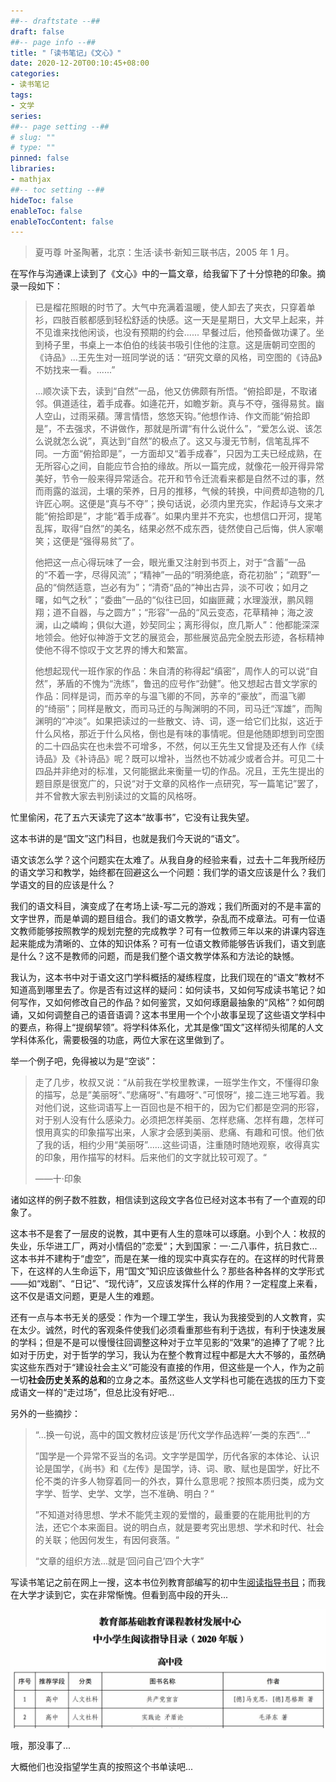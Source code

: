 ```yaml
---
##-- draftstate --##
draft: false
##-- page info --##
title: "「读书笔记」《文心》"
date: 2020-12-20T00:10:45+08:00
categories:
- 读书笔记
tags:
- 文学
series:
##-- page setting --##
# slug: ""
# type: ""
pinned: false
libraries:
- mathjax 
##-- toc setting --##
hideToc: false
enableToc: false
enableTocContent: false
---
```


>  夏丏尊 叶圣陶著，北京：生活·读书·新知三联书店，2005 年 1 月。

<!--more-->

在写作与沟通课上读到了《文心》中的一篇文章，给我留下了十分惊艳的印象。摘录一段如下：

> 已是榴花照眼的时节了。大气中充满着温暖，使人卸去了夹衣，只穿着单衫，四肢百骸都感到轻松舒适的快感。这一天是星期日，大文早上起来，并不见谁来找他闲谈，也没有预期的约会......
> 早餐过后，他预备做功课了。坐到椅子里，书桌上一本伯伯的线装书吸引住他的注意。这是唐朝司空图的《诗品》...王先生对一班同学说的话：“研究文章的风格，司空图的《诗品》不妨找来一看。......”
>
> ...顺次读下去，读到“自然”一品，他又仿佛颇有所悟。“俯拾即是，不取诸邻。俱道适往，着手成春。如逄花开，如瞻岁新。真与不夺，强得易贫。幽人空山，过雨采蘋。薄言情悟，悠悠天钩。”他想作诗、作文而能“俯拾即是”，不去强求，不讲做作，那就是所谓“有什么说什么”，“爱怎么说、该怎么说就怎么说”，真达到“自然”的极点了。这又与漫无节制，信笔乱挥不同。一方面“俯拾即是”，一方面却又“着手成春”，只因为工夫已经成熟，在无所容心之间，自能应节合拍的缘故。所以一篇完成，就像花一般开得异常美好，节令一般来得异常适合。花开和节令迁流看来都是自然不过的事，然而雨露的滋润，土壤的荣养，日月的推移，气候的转换，中间费却造物的几许匠心啊。这便是“真与不夺”；换句话说，必须内里充实，作起诗与文来才能“俯拾即是”，才能“着手成春”。如果内里并不充实，也想信口开河，提笔乱挥，取得“自然”的美名，结果必然不成东西，徒然使自己后悔，供人家嘲笑；这便是“强得易贫”了。
>
> 他把这一点心得玩味了一会，眼光重又注射到书页上，对于“含蓄”一品的“不着一字，尽得风流”；“精神”一品的“明漪绝底，奇花初胎”；“疏野”一品的“倘然适意，岂必有为”；“清奇“品的“神出古异，淡不可收；如月之曙，如气之秋”；“委曲”一品的“似往已回，如幽匪藏；水理漩洑，鹏风翱翔；道不自器，与之圆方”；“形容”一品的“风云变态，花草精神；海之波澜，山之嶙峋；俱似大道，妙契同尘；离形得似，庶几斯人”：他都能深深地领会。他好似神游于文艺的展览会，那些展览品完全脱去形迹，各标精神使他不得不惊叹于文艺界的博大和繁富。
>
> 他想起现代一班作家的作品：朱自清的称得起“缜密”，周作人的可以说“自然”，茅盾的不愧为“洗练”，鲁迅的应号作“劲健”。他又想起古昔文学家的作品：同样是词，而苏辛的与温飞卿的不同，苏辛的“豪放”，而温飞卿的“绮丽”；同样是散文，而司马迁的与陶渊明的不同，司马迁“浑雄”，而陶渊明的“冲淡”。如果把读过的一些散文、诗、词，逐一给它们比拟，这近于什么风格，那近于什么风格，倒也是有味的事情呢。但是他随即想到司空图的二十四品实在也未尝不可增多，不然，何以王先生又曾提及还有人作《续诗品》及《补诗品》呢？既可以增补，当然也不妨减少或者合并。可见二十四品并非绝对的标准，又何能据此来衡量一切的作品。况且，王先生提出的题目原是很宽广的，只说“对于文章的风格作一点研究，写一篇笔记”罢了，并不曾教大家去判别读过的文篇的风格呀。

忙里偷闲，花了五六天读完了这本“故事书”，它没有让我失望。

这本书讲的是“国文”这门科目，也就是我们今天说的“语文”。

语文该怎么学？这个问题实在太难了。从我自身的经验来看，过去十二年我所经历的语文学习和教学，始终都在回避这么一个问题：我们学的语文应该是什么？我们学语文的目的应该是什么？

我们的语文科目，演变成了在考场上读-写二元的游戏；我们所面对的不是丰富的文字世界，而是单调的题目组合。我们的语文教学，杂乱而不成章法。可有一位语文教师能够按照教学的规划完整的完成教学？可有一位教师三年以来的讲课内容连起来能成为清晰的、立体的知识体系？可有一位语文教师能够告诉我们，语文到底是什么？这不是教师的问题，而是我们整个语文教学体系和方法论的缺憾。

我认为，这本书中对于语文这门学科概括的凝练程度，比我们现在的“语文”教材不知道高到哪里去了。你是否有过这样的疑问：如何读书，又如何写成读书笔记？如何写作，又如何修改自己的作品？如何鉴赏，又如何琢磨最抽象的“风格”？如何朗诵，又如何调整自己的语音语调？这本书里用一个个小故事呈现了这些语文学科中的要点，称得上“提纲挈领”。将学科体系化，尤其是像“国文”这样彻头彻尾的人文学科体系化，需要极强的功底，两位大家在这里做到了。

举一个例子吧，免得被以为是“空谈”：

> 走了几步，枚叔又说：“从前我在学校里教课，一班学生作文，不懂得印象的描写，总是”美丽呀“、”悲痛呀“、”有趣呀“、”可恨呀“，接二连三地写着。我对他们说，这些词语写上一百回也是不相干的，因为它们都是空洞的形容，对于别人没有什么感染力。必须把怎样美丽、怎样悲痛、怎样有趣，怎样可恨用真实的印象描写出来，人家才会感到美丽、悲痛、有趣和可恨。他们依了我的话，相约少用“美丽呀”......这些词语，注重随时随地观察，收得真实的印象，用作描写的材料。后来他们的文字就比较可观了。“
>
> ——十·印象

诸如这样的例子数不胜数，相信读到这段文字各位已经对这本书有了一个直观的印象了。

这本书不是套了一层皮的说教，其中更有人生的意味可以琢磨。小到个人：枚叔的失业，乐华进工厂，两对小情侣的”恋爱“；大到国家：一·二八事件，抗日救亡...这本书并不建构于“虚空”，而是在某一维的现实中真实存在的。在这样的时代背景下，在这样的人生命运下，用“国文”知识应该做些什么？那些各种各样的文学形式——如“戏剧”、“日记”、“现代诗”，又应该发挥什么样的作用？一定程度上来看，这不仅是语文问题，更是人生的难题。

还有一点与本书无关的感受：作为一个理工学生，我认为我接受到的人文教育，实在太少。诚然，时代的客观条件使我们必须看重那些有利于选拔，有利于快速发展的学科；但是不是可以慢慢往回调整这种对于立竿见影的“效果”的追捧了了呢？比如对于历史，对于哲学的学习，我认为在整个教育过程中都是大大不够的，虽然确实这些东西对于“建设社会主义”可能没有直接的作用，但这些是一个人，作为之前一切**社会历史关系的总和**的立身之本。虽然这些人文学科也可能在选拔的压力下变成语文一样的“走过场”，但总比没有好吧...

另外的一些摘抄：

> “...换一句说，高中的国文教材应该是‘历代文学作品选粹’一类的东西“...“
>
> ”国学是一个异常不妥当的名词。文字学是国学，历代各家的本体论、认识论是国学，《尚书》和《左传》是国学，诗、词、歌、赋也是国学，好比不伦不类的许多人物穿着同一的外衣，算什么意思呢？按照本质归类，成为文字学、哲学、史学、文学，岂不准确、明白？“
>
> ”不知道对待思想、学术不能凭主观的爱憎的，最重要的在能用批判的方法，还它个本来面目。说的明白点，就是要考究出思想、学术和时代、社会的关联；他因何发生，有因何衰落。“
>
> “文章的组织方法...就是‘回问自己’四个大字”

写读书笔记之前在网上一搜，这本书位列教育部编写的初中生[阅读指导书目](http：//www.moe.gov.cn/jyb_xwfb/gzdt_gzdt/s5987/202004/W020200422556593462993.pdf)；而我在大学才读到它，实在非常惭愧。但看到高中段的开头...

![](1.jpg)

哦，那没事了...

大概他们也没指望学生真的按照这个书单读吧...

